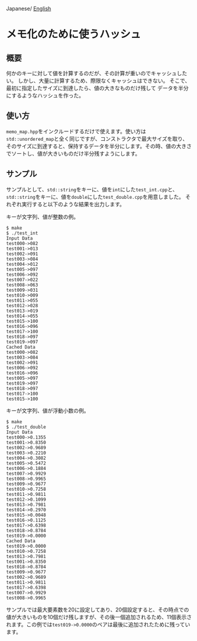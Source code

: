 Japanese/ [English](README.md)

# メモ化のために使うハッシュ

## 概要

何かのキーに対して値を計算するのだが、その計算が重いのでキャッシュしたい。
しかし、大量に計算するため、際限なくキャッシュはできない。
そこで、最初に指定したサイズに到達したら、値の大きなものだけ残して
データを半分にするようなハッシュを作った。

## 使い方

`memo_map.hpp`をインクルードするだけで使えます。使い方は`std::unordered_map`と全く同じですが、コンストラクタで最大サイズを取り、そのサイズに到達すると、保持するデータを半分にします。その時、値の大きさでソートし、値が大きいものだけ半分残すようにします。

## サンプル

サンプルとして、`std::string`をキーに、値を`int`にした`test_int.cpp`と、
`std::string`をキーに、値を`double`にした`test_double.cpp`を用意しました。
それぞれ実行すると以下のような結果を出力します。

キーが文字列、値が整数の例。

    $ make
    $ ./test_int
    Input Data
    test000->082
    test001->013
    test002->091
    test003->084
    test004->012
    test005->097
    test006->092
    test007->022
    test008->063
    test009->031
    test010->009
    test011->055
    test012->028
    test013->019
    test014->055
    test015->100
    test016->096
    test017->100
    test018->097
    test019->097
    Cached Data
    test000->082
    test003->084
    test002->091
    test006->092
    test016->096
    test005->097
    test019->097
    test018->097
    test017->100
    test015->100    

キーが文字列、値が浮動小数の例。

    $ make
    $ ./test_double
    Input Data
    test000->0.1355
    test001->0.8350
    test002->0.9689
    test003->0.2210
    test004->0.3082
    test005->0.5472
    test006->0.1884
    test007->0.9929
    test008->0.9965
    test009->0.9677
    test010->0.7258
    test011->0.9811
    test012->0.1099
    test013->0.7981
    test014->0.2970
    test015->0.0048
    test016->0.1125
    test017->0.6398
    test018->0.8784
    test019->0.0000
    Cached Data
    test019->0.0000
    test010->0.7258
    test013->0.7981
    test001->0.8350
    test018->0.8784
    test009->0.9677
    test002->0.9689
    test011->0.9811
    test017->0.6398
    test007->0.9929
    test008->0.9965

サンプルでは最大要素数を20に設定してあり、20個設定すると、その時点での値が大きいものを10個だけ残しますが、その後一個追加されるため、11個表示されます。この例では`test019->0.0000`のペアは最後に追加されたために残っています。
